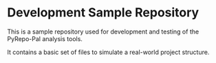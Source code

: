 # Development Sample Repository

This is a sample repository used for development and testing of the PyRepo-Pal analysis tools.

It contains a basic set of files to simulate a real-world project structure.